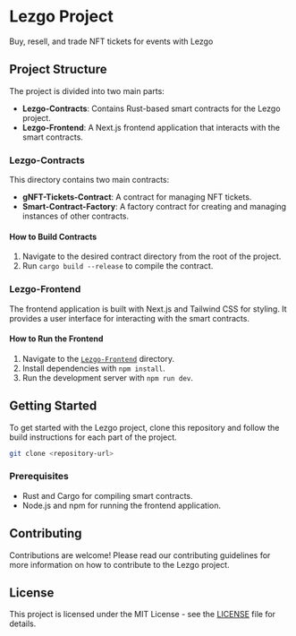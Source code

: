 # Lezgo Project

Buy, resell, and trade NFT tickets for events with Lezgo

## Project Structure

The project is divided into two main parts:

- **Lezgo-Contracts**: Contains Rust-based smart contracts for the Lezgo project.
- **Lezgo-Frontend**: A Next.js frontend application that interacts with the smart contracts.

### Lezgo-Contracts

This directory contains two main contracts:

- **gNFT-Tickets-Contract**: A contract for managing NFT tickets.
- **Smart-Contract-Factory**: A factory contract for creating and managing instances of other contracts.

#### How to Build Contracts

1. Navigate to the desired contract directory from the root of the project.
2. Run `cargo build --release` to compile the contract.

### Lezgo-Frontend

The frontend application is built with Next.js and Tailwind CSS for styling. It provides a user interface for interacting with the smart contracts.

#### How to Run the Frontend

1. Navigate to the [`Lezgo-Frontend`](command:_github.copilot.openRelativePath?%5B%7B%22scheme%22%3A%22file%22%2C%22authority%22%3A%22%22%2C%22path%22%3A%22%2FC%3A%2FUsers%2Fmarce%2Fsource%2Fweb3%2FLezgo%2FLezgo-Frontend%22%2C%22query%22%3A%22%22%2C%22fragment%22%3A%22%22%7D%5D "c:\\Users\marce\source\web3\Lezgo\Lezgo-Frontend") directory.
2. Install dependencies with `npm install`.
3. Run the development server with `npm run dev`.

## Getting Started

To get started with the Lezgo project, clone this repository and follow the build instructions for each part of the project.

```bash
git clone <repository-url>
```

### Prerequisites

- Rust and Cargo for compiling smart contracts.
- Node.js and npm for running the frontend application.

## Contributing

Contributions are welcome! Please read our contributing guidelines for more information on how to contribute to the Lezgo project.

## License

This project is licensed under the MIT License - see the [LICENSE](LICENSE) file for details.
